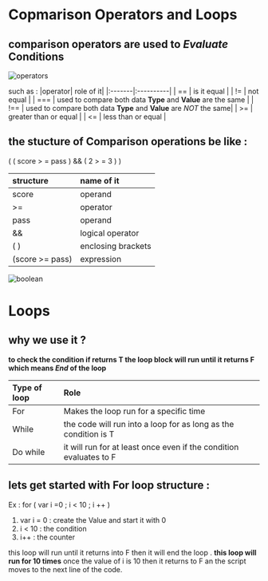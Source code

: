 # Copmarison Operators and Loops 
## comparison operators are used to *Evaluate* Conditions 
![operators](https://techvidvan.com/tutorials/wp-content/uploads/sites/2/2019/12/python-comparison-operators.jpg)

such as :
|operator| role of it|
|:-------|:----------|
| == | is it equal |
| != | not equal | 
| === | used to compare both data **Type** and **Value** are the same |
| !== | used to compare both data **Type** and **Value** are *NOT* the same|
| >= | greater than or equal |
| <= | less than or equal | 

## the stucture of Comparison operations be like :
 (    ( score > = pass        ) && (    2 > = 3  )     )
  
|structure | name of it | 
|:---------|:-----------|
| score | operand | 
| >= | operator | 
| pass | operand | 
| && | logical operator |
| (  ) | enclosing brackets |
| (score >= pass) | expression |

![boolean](https://s3.amazonaws.com/libapps/accounts/74272/images/PB_and_J_Boolean_Operator_Venn_Diagram.png)

# Loops 
## why we use it ? 
**to check the condition if returns T the loop block will run until it returns F which means *End* of the loop** 

|Type of loop | Role |
|:------------|:-----|
| For | Makes the loop run for a specific time |
| While | the code will run into a loop for as long as the condition is T |
| Do while | it will run for at least once even if the condition evaluates to F |

## lets get started with For loop structure :
 Ex : for ( var i =0  ; i < 10 ; i ++  )
 1. var i = 0 : create the Value and start it with 0 
 2. i < 10 : the condition 
 3. i++ : the counter 

  this loop will run until it returns into F then it will end the loop .
**this loop will run for 10 times**  once the value of i is 10 then it returns to F an the script moves to the next line of the code. 

